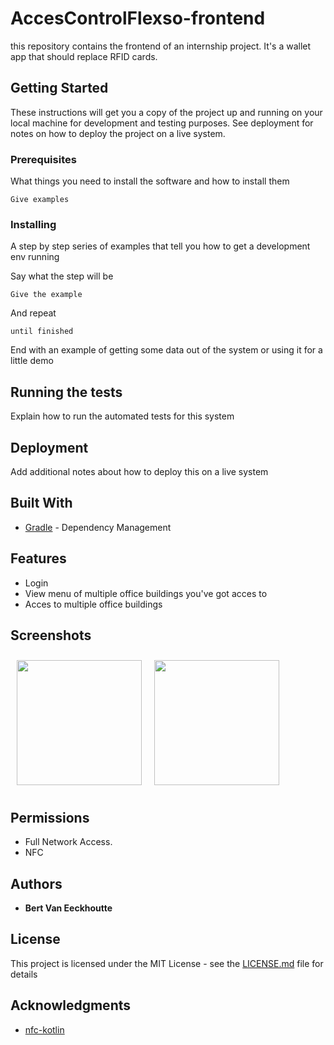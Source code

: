 # AccesControlFlexso-frontend
this repository contains the frontend of an internship project. It's a wallet app that should replace RFID cards.

## Getting Started

These instructions will get you a copy of the project up and running on your local machine for development and testing purposes. See deployment for notes on how to deploy the project on a live system.

### Prerequisites

What things you need to install the software and how to install them

```
Give examples
```

### Installing

A step by step series of examples that tell you how to get a development env running

Say what the step will be

```
Give the example
```

And repeat

```
until finished
```

End with an example of getting some data out of the system or using it for a little demo

## Running the tests

Explain how to run the automated tests for this system

## Deployment

Add additional notes about how to deploy this on a live system

## Built With

* [Gradle](https://gradle.org//) - Dependency Management

## Features
- Login 
- View menu of multiple office buildings you've got acces to
- Acces to multiple office buildings 

## Screenshots

[<img src="/readme/Wallabag%20Reading%20List.png" align="left"
width="200"
    hspace="10" vspace="10">](/readme/Wallabag%20Reading%20List.png)
[<img src="/readme/Wallabag%20Article%20View.png" align="center"
width="200"
    hspace="10" vspace="10">](/readme/Wallabag%20Article%20View.png)

## Permissions

- Full Network Access.
- NFC

## Authors

* **Bert Van Eeckhoutte** 

## License

This project is licensed under the MIT License - see the [LICENSE.md](LICENSE.md) file for details

## Acknowledgments

* [nfc-kotlin](https://github.com/jetruby/nfc-kotlin-example)
